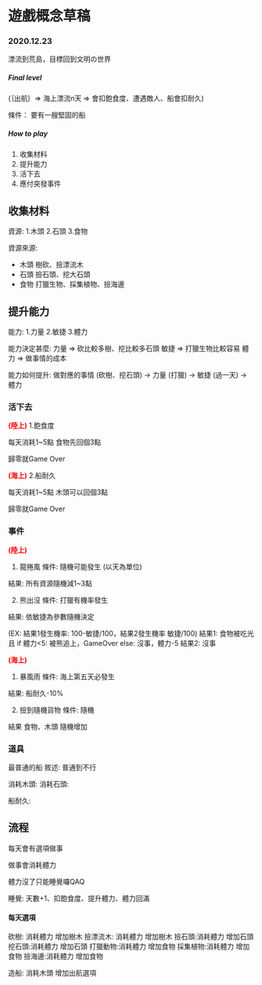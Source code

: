 # 遊戲概念草稿
### 2020.12.23
漂流到荒島，目標回到文明の世界

##### Final level
(｛出航｝=> 海上漂流n天 => 會扣飽食度、遭遇敵人、船會扣耐久)

條件：
要有一艘堅固的船

##### How to play
1. 收集材料
2. 提升能力
3. 活下去
4. 應付突發事件




## 收集材料
資源:
1.木頭 
2.石頭
3.食物

資源來源:
* 木頭
樹砍、撿漂流木
* 石頭
撿石頭、挖大石頭
* 食物
打獵生物、採集植物、撿海邊

## 提升能力
能力:
1.力量
2.敏捷
3.體力




能力決定甚麼:
力量 => 砍比較多樹、挖比較多石頭
敏捷 => 打獵生物比較容易
體力 => 做事情的成本

能力如何提升:
做對應的事情
(砍樹、挖石頭) -> 力量
(打獵) -> 敏捷
(過一天) -> 體力

### 活下去
<b style="color:red">(陸上)</b>
1.飽食度

每天消耗1~5點
食物先回個3點

歸零就Game Over

<b style="color:red">(海上)</b>
2.船耐久

每天消耗1~5點
木頭可以回個3點

歸零就Game Over




### 事件
<b style="color:red">(陸上)</b>
1. 龍捲風
條件:
隨機可能發生 (以天為單位)

結果:
所有資源隨機減1~3點

2. 熊出沒
條件:
打獵有機率發生

結果:
依敏捷為參數隨機決定

(EX: 結果1發生機率: 100-敏捷/100，結果2發生機率 敏捷/100)
結果1:
    食物被吃光
    且
    if 體力<5:
        被熊追上，GameOver
    else:
        沒事，體力-5
結果2:
    沒事
    





<b style="color:red">(海上)</b>
1. 暴風雨
條件:
海上第五天必發生

結果:
船耐久-10%

2. 撿到隨機貨物
條件:
隨機

結果
食物、木頭 隨機增加

### 道具
最普通的船
敘述:
普通到不行


消耗木頭:
消耗石頭:

船耐久:

## 流程
每天會有選項做事

做事會消耗體力

體力沒了只能睡覺囉QAQ

睡覺: 天數+1、扣飽食度、提升體力、體力回滿

#### 每天選項
砍樹: 消耗體力  增加樹木
撿漂流木: 消耗體力  增加樹木
撿石頭:消耗體力 增加石頭
挖石頭:消耗體力 增加石頭
打獵動物:消耗體力 增加食物
採集植物:消耗體力 增加食物
撿海邊:消耗體力 增加食物

造船: 消耗木頭   增加出航選項


